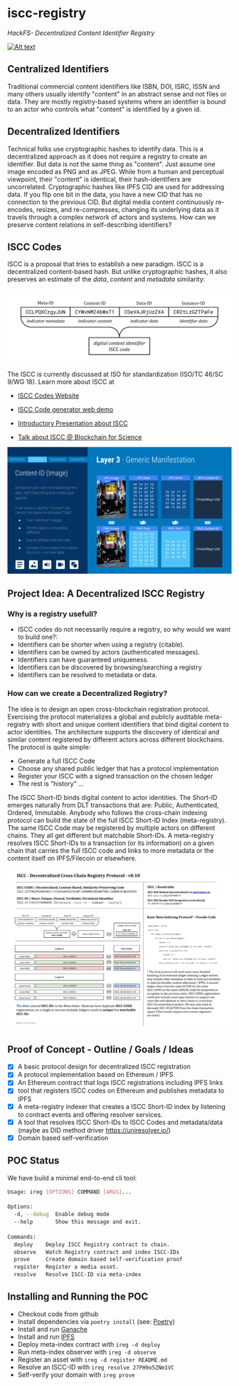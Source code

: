 # iscc-registry

*HackFS- Decentralized Content Identifier Registry*

[![Alt text](https://img.youtube.com/vi/QZEXVAPTVuA/0.jpg)](https://www.youtube.com/watch?v=QZEXVAPTVuA)

## Centralized Identifiers

Traditional commercial content identifiers like ISBN, DOI, ISRC, ISSN and many others usually identify "content" in an abstract sense and not files or data. They are mostly registry-based systems where an identifier is bound to an actor who controls what "content" is identified by a given id.

## Decentralized Identifiers

Technical folks use cryptographic hashes to identify data. This is a decentralized approach as it does not require a registry to create an identifier. But data is not the same thing as "content". Just assume one image encoded as PNG and as JPEG. While from a human and perceptual viewpoint, their "content" is identical, their hash-identifiers are uncorrelated. Cryptographic hashes like IPFS CID are used for addressing data. If you flip one bit in the data, you have a new CID that has no connection to the previous CID. But digital media content continuously re-encodes, resizes, and re-compresses, changing its underlying data as it travels through a complex network of actors and systems. How can we preserve content relations in self-describing identifiers?

## ISCC Codes

ISCC is a proposal that tries to establish a new paradigm. ISCC is a decentralized content-based hash. But unlike cryptographic hashes, it also preserves an estimate of the *data*, *content* and *metadata* similarity:

![ISCC Component Framework](./img/iscc-components.svg)



The ISCC is currently discussed at ISO for standardization (ISO/TC 46/SC 9/WG 18). Learn more about ISCC at 

- [ISCC Codes Website](https://iscc.codes)
- [ISCC Code generator web demo](https://iscc.coblo.net)

- [Introductory Presentation about ISCC](https://docs.google.com/presentation/d/1N0kZKMCFfB-JFMwnSJxWHOrAelTnH-puqPH_i7y3p1E/)

- [Talk about ISCC @ Blockchain for Science](https://www.youtube.com/watch?v=4OCvPrDhGuQ)


![ISCC Content-ID-Image](./img/iscc-content-id-image.svg)

## Project Idea: A Decentralized ISCC Registry

### Why is a registry usefull?

- ISCC codes do not necessarily require a registry, so why would we want to build one?:
- Identifiers can be shorter when using a registry (citable).
- Identifiers can be owned by actors (authenticated messages).
- Identifiers can have guaranteed uniqueness.
- Identifiers can be discovered by browsing/searching a registry
- Identifiers can be resolved to metadata or data.

### How can we create a Decentralized Registry?

The idea is to design an open cross-blockchain registration protocol. Exercising the protocol materializes a global and publicly auditable meta-registry with short and unique content identifiers that bind digital content to actor identities. The architecture supports the discovery of identical and similar content registered by different actors across different blockchains. The protocol is quite simple:

- Generate a full ISCC Code
- Choose any shared public ledger that has a protocol implementation
- Register your ISCC with a signed transaction on the chosen ledger
- The rest is "history" ...

The ISCC Short-ID binds digital content to actor identities. The Short-ID emerges naturally from DLT transactions that are:
Public, Authenticated, Ordered, Immutable. Anybody who follows the cross-chain indexing protocol can build the state of the full ISCC Short-ID Index (meta-registry). The same ISCC Code may be registered by multiple actors on different chains. They all get different but matchable Short-IDs. A meta-registry resolves ISCC Short-IDs to a transaction (or its information) on a given chain that carries the full ISCC code and links to more metadata or the content itself on IPFS/Filecoin or elsewhere.

![ISCC Short-ID](./img/iscc-meta-reg-protocol.svg)

## Proof of Concept - Outline / Goals / Ideas

- [x] A basic protocol design for decentralized ISCC registration
- [x] A protocol implementation based on Ethereum / IPFS
- [x] An Ethereum contract that logs ISCC registrations including IPFS links
- [x] tool that registers ISCC codes on Ethereum and publishes metadata to IPFS
- [x] A meta-registry indexer that creates a ISCC Short-ID index by listening to contract events and offering resolver services.
- [x] A tool that resolves ISCC Short-IDs to ISCC Codes and metadata/data (maybe as DID method driver https://uniresolver.io/)
- [x] Domain based self-verification

## POC Status

We have build a minimal end-to-end cli tool:

```bash
Usage: ireg [OPTIONS] COMMAND [ARGS]...

Options:
  -d, --debug  Enable debug mode
  --help       Show this message and exit.

Commands:
  deploy    Deploy ISCC Registry contract to chain.
  observe   Watch Registry contract and index ISCC-IDs
  prove     Create domain based self-verification proof
  register  Register a media asset.
  resolve   Resolve ISCC-ID via meta-index
```

## Installing and Running the POC
- Checkout code from github
- Install dependencies via `poetry install` (see: [Poetry](https://python-poetry.org/))
- Install and run [Ganache](https://www.trufflesuite.com/ganache)
- Install and run [IPFS](https://ipfs.io/#install)
- Deploy meta-index contract with `ireg -d deploy`
- Run meta-index observer with `ireg -d observe`
- Register an asset with `ireg -d register README.md`
- Resolve an ISCC-ID with `ireg resolve 27PH9o5ZNm1VC`
- Self-verify your domain with `ireg prove`
